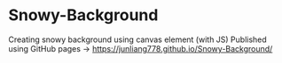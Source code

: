 # Snowy-Background
Creating snowy background using canvas element (with JS)
Published using GitHub pages -> https://junliang778.github.io/Snowy-Background/
